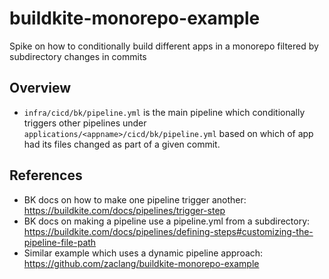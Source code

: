 # buildkite-monorepo-example

Spike on how to conditionally build different apps in a monorepo filtered by subdirectory changes in commits

## Overview

* `infra/cicd/bk/pipeline.yml` is the main pipeline which conditionally triggers other pipelines
  under `applications/<appname>/cicd/bk/pipeline.yml` based on which of app had its files changed
  as part of a given commit.

## References

* BK docs on how to make one pipeline trigger another:
  https://buildkite.com/docs/pipelines/trigger-step
* BK docs on making a pipeline use a pipeline.yml from a subdirectory:
  https://buildkite.com/docs/pipelines/defining-steps#customizing-the-pipeline-file-path
* Similar example which uses a dynamic pipeline approach: https://github.com/zaclang/buildkite-monorepo-example
